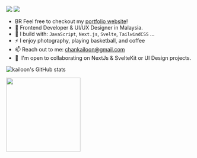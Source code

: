 
[<img src="https://img.shields.io/badge/github-%2312100E.svg?&style=for-the-badge&logo=github&logoColor=white&color=black" />](https://github.com/kailoon)
[<img src="https://img.shields.io/badge/linkedin-%230077B5.svg?&style=for-the-badge&logo=linkedin&logoColor=white" />](https://www.linkedin.com/in/kailoon/)

- BR Feel free to checkout my [portfolio website](https://kailoon.com/)!
- 🏢 Frontend Developer & UI/UX Designer in Malaysia.
- 🧰 I build with: `JavaScript`, `Next.js`, `Svelte`, `TailwindCSS` ...
- ⚡ I enjoy photography, playing basketball, and coffee
- 📫 Reach out to me: chankailoon@gmail.com
- 🤝  I'm open to collaborating on NextJs & SvelteKit or UI Design projects.

![kailoon's GitHub stats](https://github-readme-stats.vercel.app/api?username=kailoon&theme=vue&show_icons=true)

<a href="https://www.buymeacoffee.com/kailoon"><img src="https://cdn.buymeacoffee.com/buttons/v2/default-yellow.png" width="200" /></a>
<!---
kailoon/kailoon is a ✨ special ✨ repository because its `README.md` (this file) appears on your GitHub profile.
You can click the Preview link to take a look at your changes.
--->
